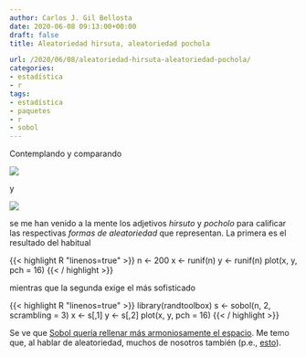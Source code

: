 ```yaml
---
author: Carlos J. Gil Bellosta
date: 2020-06-08 09:13:00+00:00
draft: false
title: Aleatoriedad hirsuta, aleatoriedad pochola

url: /2020/06/08/aleatoriedad-hirsuta-aleatoriedad-pochola/
categories:
- estadística
- r
tags:
- estadística
- paquetes
- r
- sobol
---
```


Contemplando y comparando

![](/wp-uploads/2020/06/aleatoriedad_hirsuta.png)

y

![](/wp-uploads/2020/06/aleatoriedad_pochola.png)

se me han venido a la mente los adjetivos _hirsuto_ y _pocholo_ para calificar las respectivas _formas de aleatoriedad_ que representan. La primera es el resultado del habitual

{{< highlight R "linenos=true" >}}
n <- 200
x <- runif(n)
y <- runif(n)
plot(x, y, pch = 16)
{{< / highlight >}}

mientras que la segunda exige el más sofisticado

{{< highlight R "linenos=true" >}}
library(randtoolbox)
s <- sobol(n, 2, scrambling = 3)
x <- s[,1]
y <- s[,2]
plot(x, y, pch = 16)
{{< / highlight >}}

Se ve que [Sobol quería rellenar más armoniosamente el espacio](https://en.wikipedia.org/wiki/Sobol_sequence). Me temo que, al hablar de aleatoriedad, muchos de nosotros también (p.e., [esto](https://www.datanalytics.com/2018/09/11/la-falacia-del-fiscal-la-mi-mejor-explicacion-para-profanos-hasta-la-fecha/)).